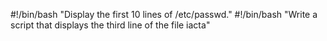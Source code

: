 #!/bin/bash
"Display the first 10 lines of /etc/passwd."
#!/bin/bash
"Write a script that displays the third line of the file iacta"
